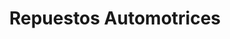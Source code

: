 ---
title: "Repuestos Automotrices"
url: /quito/repuestos-automotrices-avenida-ladron-de-guevara/
shop: Autowerkstatt
---